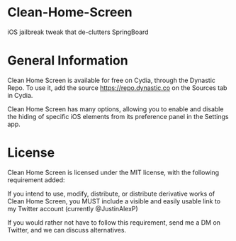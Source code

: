 # Clean-Home-Screen
iOS jailbreak tweak that de-clutters SpringBoard

# General Information
Clean Home Screen is available for free on Cydia, through the Dynastic Repo. To use it, add the source https://repo.dynastic.co 
on the Sources tab in Cydia.

Clean Home Screen has many options, allowing you to enable and disable the hiding of specific iOS elements from its preference 
panel in the Settings app.

# License
Clean Home Screen is licensed under the MIT license, with the following requirement added:

If you intend to use, modify, distribute, or distribute derivative works of Clean Home Screen, you MUST include a visible and 
easily usable link to my Twitter account (currently @JustinAlexP)

If you would rather not have to follow this requirement, send me a DM on Twitter, and we can discuss alternatives.
